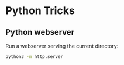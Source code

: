 # Python Tricks

## Python webserver
Run a webserver serving the current directory:

```bash
python3 -m http.server
```
